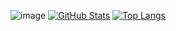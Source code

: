 ![image](https://upload.wikimedia.org/wikipedia/commons/thu…O_C%2B%2B_Logo.svg/120px-ISO_C%2B%2B_Logo.svg.png)
[![GitHub Stats](https://github-readme-stats.vercel.app/api?username=ScriptScorpion&show_icons=true&theme=tokyonight)](https://github.com/anuraghazra/github-readme-stats)
[![Top Langs](https://github-readme-stats.vercel.app/api/top-langs/?username=ScriptScorpion&layout=compact&theme=tokyonight)](https://github.com/anuraghazra/github-readme-stats)
